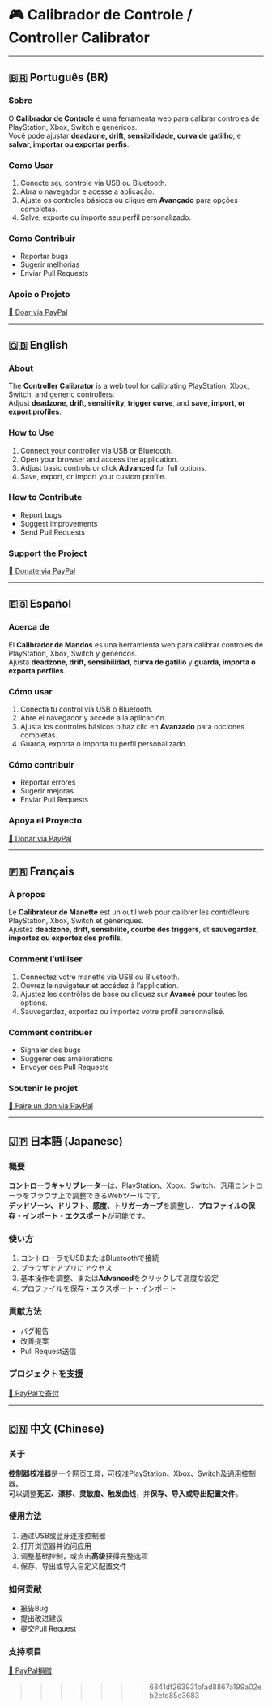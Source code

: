 # 🎮 Calibrador de Controle / Controller Calibrator

---

## 🇧🇷 Português (BR)

### Sobre
O **Calibrador de Controle** é uma ferramenta web para calibrar controles de PlayStation, Xbox, Switch e genéricos.  
Você pode ajustar **deadzone, drift, sensibilidade, curva de gatilho**, e **salvar, importar ou exportar perfis**.

### Como Usar
1. Conecte seu controle via USB ou Bluetooth.  
2. Abra o navegador e acesse a aplicação.  
3. Ajuste os controles básicos ou clique em **Avançado** para opções completas.  
4. Salve, exporte ou importe seu perfil personalizado.

### Como Contribuir
- Reportar bugs  
- Sugerir melhorias  
- Enviar Pull Requests

### Apoie o Projeto
[💖 Doar via PayPal](https://www.paypal.com/donate/?hosted_button_id=KCEK7FJ3H36TL)

---

## 🇬🇧 English

### About
The **Controller Calibrator** is a web tool for calibrating PlayStation, Xbox, Switch, and generic controllers.  
Adjust **deadzone, drift, sensitivity, trigger curve**, and **save, import, or export profiles**.

### How to Use
1. Connect your controller via USB or Bluetooth.  
2. Open your browser and access the application.  
3. Adjust basic controls or click **Advanced** for full options.  
4. Save, export, or import your custom profile.

### How to Contribute
- Report bugs  
- Suggest improvements  
- Send Pull Requests

### Support the Project
[💖 Donate via PayPal](https://www.paypal.com/donate/?hosted_button_id=KCEK7FJ3H36TL)

---

## 🇪🇸 Español

### Acerca de
El **Calibrador de Mandos** es una herramienta web para calibrar controles de PlayStation, Xbox, Switch y genéricos.  
Ajusta **deadzone, drift, sensibilidad, curva de gatillo** y **guarda, importa o exporta perfiles**.

### Cómo usar
1. Conecta tu control vía USB o Bluetooth.  
2. Abre el navegador y accede a la aplicación.  
3. Ajusta los controles básicos o haz clic en **Avanzado** para opciones completas.  
4. Guarda, exporta o importa tu perfil personalizado.

### Cómo contribuir
- Reportar errores  
- Sugerir mejoras  
- Enviar Pull Requests

### Apoya el Proyecto
[💖 Donar via PayPal](https://www.paypal.com/donate/?hosted_button_id=KCEK7FJ3H36TL)

---

## 🇫🇷 Français

### À propos
Le **Calibrateur de Manette** est un outil web pour calibrer les contrôleurs PlayStation, Xbox, Switch et génériques.  
Ajustez **deadzone, drift, sensibilité, courbe des triggers**, et **sauvegardez, importez ou exportez des profils**.

### Comment l’utiliser
1. Connectez votre manette via USB ou Bluetooth.  
2. Ouvrez le navigateur et accédez à l’application.  
3. Ajustez les contrôles de base ou cliquez sur **Avancé** pour toutes les options.  
4. Sauvegardez, exportez ou importez votre profil personnalisé.

### Comment contribuer
- Signaler des bugs  
- Suggérer des améliorations  
- Envoyer des Pull Requests

### Soutenir le projet
[💖 Faire un don via PayPal](https://www.paypal.com/donate/?hosted_button_id=KCEK7FJ3H36TL)

---

## 🇯🇵 日本語 (Japanese)

### 概要
**コントローラキャリブレーター**は、PlayStation、Xbox、Switch、汎用コントローラをブラウザ上で調整できるWebツールです。  
**デッドゾーン、ドリフト、感度、トリガーカーブ**を調整し、**プロファイルの保存・インポート・エクスポート**が可能です。

### 使い方
1. コントローラをUSBまたはBluetoothで接続  
2. ブラウザでアプリにアクセス  
3. 基本操作を調整、または**Advanced**をクリックして高度な設定  
4. プロファイルを保存・エクスポート・インポート

### 貢献方法
- バグ報告  
- 改善提案  
- Pull Request送信

### プロジェクトを支援
[💖 PayPalで寄付](https://www.paypal.com/donate/?hosted_button_id=KCEK7FJ3H36TL)

---

## 🇨🇳 中文 (Chinese)

### 关于
**控制器校准器**是一个网页工具，可校准PlayStation、Xbox、Switch及通用控制器。  
可以调整**死区、漂移、灵敏度、触发曲线**，并**保存、导入或导出配置文件**。

### 使用方法
1. 通过USB或蓝牙连接控制器  
2. 打开浏览器并访问应用  
3. 调整基础控制，或点击**高级**获得完整选项  
4. 保存、导出或导入自定义配置文件

### 如何贡献
- 报告Bug  
- 提出改进建议  
- 提交Pull Request

### 支持项目
[💖 PayPal捐赠](https://www.paypal.com/donate/?hosted_button_id=KCEK7FJ3H36TL)
>>>>>>> 6841df263931bfad8867a199a02eb2efd85e3683
